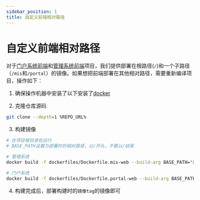 ```yaml
---
sidebar_position: 1
title: 自定义前端相对路径 
---
```


# 自定义前端相对路径

对于[门户系统前端](../../portal/deployment/web.mdx)和[管理系统前端](../../mis/deployment/web.md)项目，我们提供部署在根路径(`/`)和一个子路径（`/mis`和`/portal`）的镜像。如果想把前端部署在其他相对路径，需要重新编译项目，操作如下：

1. 确保操作机器中安装了以下安装了[docker](https://docs.docker.com/engine/install/)


2. 克隆仓库源码

```bash
git clone --depth=1 %REPO_URL%
```

3. 构建镜像

```bash
# 在项目根目录处运行
# BASE_PATH设置为部署时的相对路径，以/开头，不要以/结尾

# 管理系统
docker build -f dockerfiles/Dockerfile.mis-web --build-arg BASE_PATH="部署时的相对路径" -t "镜像tag" .

# 门户系统
docker build -f dockerfiles/Dockerfile.portal-web --build-arg BASE_PATH="部署时的相对路径" -t "镜像tag" .
```

4. 构建完成后，部署构建时的`镜像tag`的镜像即可